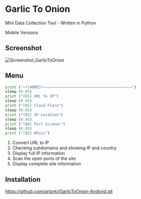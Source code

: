 
# Garlic To Onion

Mini Data Collection Tool - Written in Python

Mobile Versions


## Screenshot

![Screenshot_GarlicToOnion](https://user-images.githubusercontent.com/108486211/203858512-247c172c-ad5f-4b81-a4a1-928ecd7806a2.jpg)


## Menu
```python
print ("–•[HOME]•————————————————————————————————————————")
sleep (0.05)
print ("[01] URL To IP")
sleep (0.05)
print ("[02] Cloud Flare")
sleep (0.05)
print ("[03] IP Location")
sleep (0.05)
print ("[04] Port Sccaner")
sleep (0.05)
print ("[05] Whois")

```
1. Convert URL to IP
2. Checking subdomains and showing IP and country
3. Display full IP information
4. Scan the open ports of the site
5. Display complete site information


## Installation

https://github.com/artorki/GarlicToOnion-Android.git

